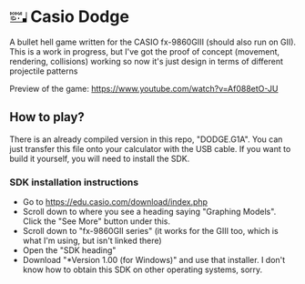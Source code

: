 # ![](MainIcon.bmp) Casio Dodge
 A bullet hell game written for the CASIO fx-9860GIII (should also run on GII).
 This is a work in progress, but I've got the proof of concept (movement, rendering, collisions) working so now it's just design in terms of different projectile patterns
 
Preview of the game: https://www.youtube.com/watch?v=Af088etO-JU

## How to play?
There is an already compiled version in this repo, "DODGE.G1A". You can just transfer this file onto your calculator with the USB cable.
If you want to build it yourself, you will need to install the SDK.
### SDK installation instructions
- Go to  https://edu.casio.com/download/index.php
- Scroll down to where you see a heading saying "Graphing Models". Click the "See More" button under this.
- Scroll down to "fx-9860GII series" (it works for the GIII too, which is what I'm using, but isn't linked there)
- Open the "SDK heading"
- Download "*Version 1.00 (for Windows)" and use that installer. I don't know how to obtain this SDK on other operating systems, sorry.
